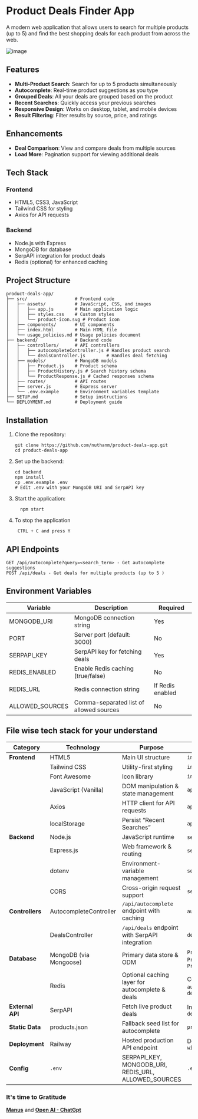 # Product Deals Finder App

A modern web application that allows users to search for multiple products (up to 5) and find the best shopping deals for each product from across the web.

![image](https://github.com/user-attachments/assets/25423d94-dd2a-4361-a052-32bfdc05c249)

## Features

- **Multi-Product Search**: Search for up to 5 products simultaneously
- **Autocomplete**: Real-time product suggestions as you type
- **Grouped Deals**: All your deals are grouped based on the product
- **Recent Searches**: Quickly access your previous searches
- **Responsive Design**: Works on desktop, tablet, and mobile devices
- **Result Filtering**: Filter results by source, price, and ratings

## Enhancements
- **Deal Comparison**: View and compare deals from multiple sources
- **Load More**: Pagination support for viewing additional deals

## Tech Stack

### Frontend
- HTML5, CSS3, JavaScript
- Tailwind CSS for styling
- Axios for API requests

### Backend
- Node.js with Express
- MongoDB for database
- SerpAPI integration for product deals
- Redis (optional) for enhanced caching

## Project Structure
```
product-deals-app/
├── src/                  # Frontend code
│   ├── assets/           # JavaScript, CSS, and images
│   │   ├── app.js        # Main application logic
│   │   ├── styles.css    # Custom styles
│   │   └── product-icon.svg # Product icon
│   ├── components/       # UI components
│   ├── index.html        # Main HTML file
│   └── usage_policies.md # Usage policies document
├── backend/              # Backend code
│   ├── controllers/      # API controllers
│   │   ├── autocompleteController.js # Handles product search
│   │   └── dealsController.js        # Handles deal fetching
│   ├── models/           # MongoDB models
│   │   ├── Product.js    # Product schema
│   │   ├── ProductHistory.js # Search history schema
│   │   └── ProductResponse.js # Cached responses schema
│   ├── routes/           # API routes
│   ├── server.js         # Express server
│   └── .env.example      # Environment variables template
├── SETUP.md              # Setup instructions
└── DEPLOYMENT.md         # Deployment guide
```

## Installation

1. Clone the repository:
   ```
   git clone https://github.com/nuthanm/product-deals-app.git
   cd product-deals-app
   ```
2. Set up the backend:
    ```
    cd backend
    npm install
    cp .env.example .env
    # Edit .env with your MongoDB URI and SerpAPI key
   ```
3. Start the application:
   ```
     npm start
   ```
4. To stop the application
   ```
    CTRL + C and press Y
   ```
## API Endpoints
```
GET /api/autocomplete?query=<search_term> - Get autocomplete suggestions
POST /api/deals - Get deals for multiple products (up to 5 )
```

## Environment Variables

| Variable | Description | Required |
|----------|-------------|----------|
| MONGODB_URI | MongoDB connection string | Yes |
| PORT | Server port (default: 3000) | No |
| SERPAPI_KEY | SerpAPI key for fetching deals | Yes |
| REDIS_ENABLED | Enable Redis caching (true/false) | No |
| REDIS_URL | Redis connection string | If Redis enabled |
| ALLOWED_SOURCES | Comma-separated list of allowed sources | No |

## File wise tech stack for your understand
| Category          | Technology                        | Purpose                                                | Reference                                              |
|-------------------|-----------------------------------|--------------------------------------------------------|--------------------------------------------------------|
| **Frontend**      | HTML5                             | Main UI structure                                      | `index.html`                                           |
|                   | Tailwind CSS                      | Utility-first styling                                  | `index.html`                                           |
|                   | Font Awesome                      | Icon library                                           | `index.html`                                           |
|                   | JavaScript (Vanilla)              | DOM manipulation & state management                    | `app.js`                                               |
|                   | Axios                             | HTTP client for API requests                           | `app.js`                                               |
|                   | localStorage                      | Persist “Recent Searches”                              | `app.js`                                               |
| **Backend**       | Node.js                           | JavaScript runtime                                     | `server.js`, `index.js`                                |
|                   | Express.js                        | Web framework & routing                                | `server.js`, `index.js`                                |
|                   | dotenv                            | Environment-variable management                         | `server.js`                                            |
|                   | CORS                              | Cross-origin request support                           | `server.js`                                            |
| **Controllers**   | AutocompleteController            | `/api/autocomplete` endpoint with caching               | `autocompleteController.js`                            |
|                   | DealsController                   | `/api/deals` endpoint with SerpAPI integration          | `dealsController.js`                                   |
| **Database**      | MongoDB (via Mongoose)            | Primary data store & ODM                               | `Product.js`, `ProductHistory.js`, `ProductResponse.js`|
|                   | Redis                             | Optional caching layer for autocomplete & deals        | Config in `autocompleteController.js`, `dealsController.js` |
| **External API**  | SerpAPI                           | Fetch live product deals                               | Integrated in `dealsController.js`                     |
| **Static Data**   | products.json                     | Fallback seed list for autocomplete                    | `products.json`                                        |
| **Deployment**    | Railway                           | Hosted production API endpoint                         | Deployed API at `window.API_BASE_URL`                  |
| **Config**        | `.env`                            | SERPAPI_KEY, MONGODB_URI, REDIS_URL, ALLOWED_SOURCES    | `.env`                                                 |


### It's time to Gratitude
**[Manus](https://manus.im/)** and **[Open AI - ChatGpt](https://chatgpt.com/)**

